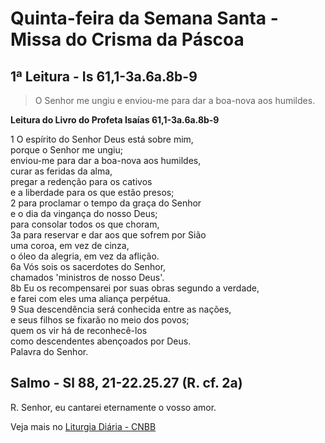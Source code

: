 # Quinta-feira da Semana Santa - Missa do Crisma da Páscoa

## 1ª Leitura - Is 61,1-3a.6a.8b-9

> O Senhor me ungiu e enviou-me para dar a boa-nova aos humildes.

**Leitura do Livro do Profeta Isaías 61,1-3a.6a.8b-9**

1 O espírito do Senhor Deus está sobre mim,   
 porque o Senhor me ungiu;   
 enviou-me para dar a boa-nova aos humildes,   
 curar as feridas da alma,   
 pregar a redenção para os cativos   
 e a liberdade para os que estão presos;    
2 para proclamar o tempo da graça do Senhor   
 e o dia da vingança do nosso Deus;   
 para consolar todos os que choram,    
3a para reservar e dar aos que sofrem por Sião   
 uma coroa, em vez de cinza,   
 o óleo da alegria, em vez da aflição.    
6a Vós sois os sacerdotes do Senhor,   
 chamados 'ministros de nosso Deus'.    
8b Eu os recompensarei por suas obras segundo a verdade,   
 e farei com eles uma aliança perpétua.    
9 Sua descendência será conhecida entre as nações,   
 e seus filhos se fixarão no meio dos povos;   
 quem os vir há de reconhecê-los   
 como descendentes abençoados por Deus.   
 Palavra do Senhor.

## Salmo - Sl 88, 21-22.25.27 (R. cf. 2a)

R. Senhor, eu cantarei eternamente o vosso amor.

Veja mais no [Liturgia Diária - CNBB](http://liturgiadiaria.cnbb.org.br/app/user/user/UserView.php?ano=2017&mes=4&dia=13)